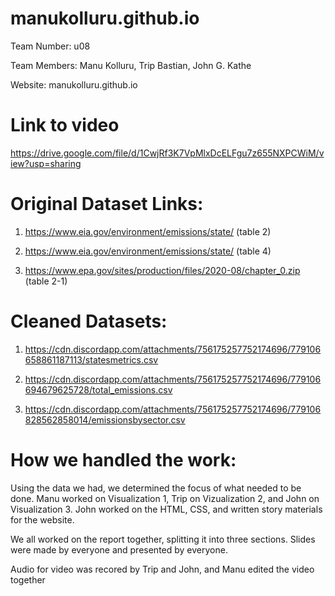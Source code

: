 # manukolluru.github.io

 Team Number: u08

 Team Members: Manu Kolluru, Trip Bastian, John G. Kathe

 Website: manukolluru.github.io
 
# Link to video 
https://drive.google.com/file/d/1CwjRf3K7VpMlxDcELFgu7z655NXPCWiM/view?usp=sharing


# Original Dataset Links:
1) https://www.eia.gov/environment/emissions/state/ (table 2)

2. https://www.eia.gov/environment/emissions/state/ (table 4)

3) https://www.epa.gov/sites/production/files/2020-08/chapter_0.zip (table 2-1)

# Cleaned Datasets:

1) https://cdn.discordapp.com/attachments/756175257752174696/779106658861187113/statesmetrics.csv

2) https://cdn.discordapp.com/attachments/756175257752174696/779106694679625728/total_emissions.csv

3) https://cdn.discordapp.com/attachments/756175257752174696/779106828562858014/emissionsbysector.csv

# How we handled the work: 
Using the data we had, we determined the focus of what needed to be done.  Manu worked on Visualization 1, Trip on Vizualization 2, and John on Visualization 3.  John worked on the HTML, CSS, and written story materials for the website.

We all worked on the report together, splitting it into three sections. Slides were made by everyone and presented by everyone. 

Audio for video was recored by Trip and John, and Manu edited the video together
